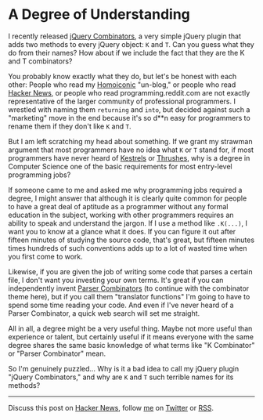 A Degree of Understanding
===

I recently released [jQuery Combinators][jqc], a very simple jQuery plugin that adds two methods to every jQuery object: `K` and `T`. Can you guess what they do from their names? How about if we include the fact that they are the K and T combinators?

You probably know exactly what they do, but let's be honest with each other: People who read my [Homoiconic][h] "un-blog," or people who read [Hacker News][hn], or people who read programming.reddit.com are not exactly representative of the larger community of professional programmers. I wrestled with naming them `returning` and `into`, but decided against such a "marketing" move in the end because it's so d\*\*n easy for programmers to rename them if they don't like `K` and `T`.

But I am left scratching my head about something. If we grant my strawman argument that most programmers have no idea what `K` or `T` stand for, if most programmers have never heard of [Kestrels][k] or [Thrushes][t], why is a degree in Computer Science one of the basic requirements for most entry-level programming jobs?

If someone came to me and asked me why programming jobs required a degree, I might answer that although it is clearly quite common for people to have a great deal of aptitude as a programmer without any formal education in the subject, working with other programmers requires an ability to speak and understand the jargon. If I use a method like `.K(...)`, I want you to know at a glance what it does. If you can figure it out after fifteen minutes of studying the source code, that's great, but fifteen minutes times hundreds of such conventions adds up to a lot of wasted time when you first come to work.

Likewise, if you are given the job of writing some code that parses a certain file, I don't want you investing your own terms. It's great if you can independently invent [Parser Combinators][pc] (to continue with the combinator theme here), but if you call them "translator functions" I'm going to have to spend some time reading your code. And even if I've never heard of a Parser Combinator, a quick web search will set me straight.

All in all, a degree might be a very useful thing. Maybe not more useful than experience or talent, but certainly useful if it means everyone with the same degree shares the same basic knowledge of what terms like "K Combinator" or "Parser Combinator" mean.

So I'm genuinely puzzled... Why is it a bad idea to call my jQuery plugin "jQuery Combinators," and why are `K` and `T` such terrible names for its methods?

----
  
Discuss this post on [Hacker News][hn], follow [me](http://reginald.braythwayt.com) on [Twitter](http://twitter.com/raganwald) or [RSS](http://feeds.feedburner.com/raganwald "raganwald's rss feed").

[jqc]: http://github.com/raganwald/JQuery-Combinators
[k]: http://github.com/raganwald/homoiconic/blob/master/2008-10-29/kestrel.markdown#readme
[t]: http://github.com/raganwald/homoiconic/blob/master/2008-10-30/thrush.markdown#readme
[h]: http://github.com/raganwald/homoiconic/#readme
[pc]: http://en.wikipedia.org/wiki/Parser_combinator "Parser combinator - Wikipedia, the free encyclopedia"
[hn]: http://news.ycombinator.com/item?id=1449777